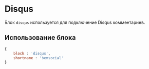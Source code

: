 # Disqus

Блок `disqus` используется для подключение Disqus комментариев.

## Использование блока

``` js
{
    block : 'disqus',
    shortname : 'bemsocial'
}
```
